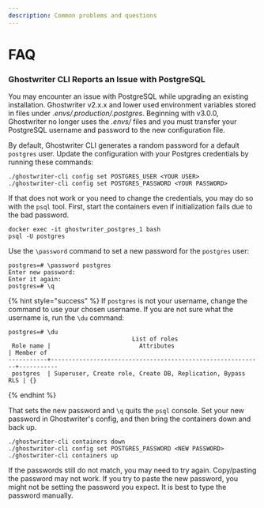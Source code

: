 ```yaml
---
description: Common problems and questions
---
```


# FAQ

### Ghostwriter CLI Reports an Issue with PostgreSQL

You may encounter an issue with PostgreSQL while upgrading an existing installation. Ghostwriter v2.x.x and lower used environment variables stored in files under _.envs/.production/.postgres_. Beginning with v3.0.0, Ghostwriter no longer uses the _.envs/_ files and you must transfer your PostgreSQL username and password to the new configuration file.

By default, Ghostwriter CLI generates a random password for a default `postgres` user. Update the configuration with your Postgres credentials by running these commands:

```
./ghostwriter-cli config set POSTGRES_USER <YOUR USER>
./ghostwriter-cli config set POSTGRES_PASSWORD <YOUR PASSWORD>
```

If that does not work or you need to change the credentials, you may do so with the `psql` tool. First, start the containers even if initialization fails due to the bad password.

```
docker exec -it ghostwriter_postgres_1 bash
psql -U postgres
```

Use the `\password` command to set a new password for the `postgres` user:

```
postgres=# \password postgres
Enter new password: 
Enter it again: 
postgres=# \q
```

{% hint style="success" %}
If `postgres` is not your username, change the command to use your chosen username. If you are not sure what the username is, run the `\du` command:

```
postgres=# \du
                                   List of roles
 Role name |                         Attributes                         | Member of 
-----------+------------------------------------------------------------+-----------
 postgres  | Superuser, Create role, Create DB, Replication, Bypass RLS | {}
```
{% endhint %}

That sets the new password and `\q` quits the `psql` console. Set your new password in Ghostwriter's config, and then bring the containers down and back up.

```
./ghostwriter-cli containers down
./ghostwriter-cli config set POSTGRES_PASSWORD <NEW PASSWORD>
./ghostwriter-cli containers up
```

If the passwords still do not match, you may need to try again. Copy/pasting the password may not work. If you try to paste the new password, you might not be setting the password you expect. It is best to type the password manually.



